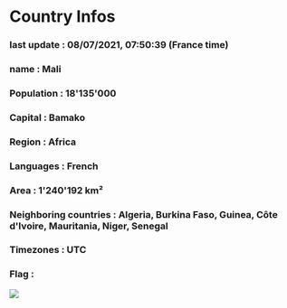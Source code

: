 # Country  Infos
### last update : 08/07/2021, 07:50:39 (France time)

### name : Mali
### Population : 18'135'000
### Capital : Bamako
### Region : Africa
### Languages : French
### Area : 1'240'192 km²
### Neighboring countries : Algeria, Burkina Faso, Guinea, Côte d'Ivoire, Mauritania, Niger, Senegal
### Timezones : UTC

### Flag :
![](https://restcountries.eu/data/mli.svg)